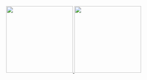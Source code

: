  <div>
    <a href = "https://github.com/AquelaPessoa">
    <img height="180em" src="https://github-readme-stats.vercel.app/api?username=AquelaPessoa&show_icons=true&theme=dracula&include_all_commits=true&count_private=true"/>
    <img height="180em" src="https://github-readme-stats.vercel.app/api/top-langs/?username=AquelaPessoa&layout=compact&langs_count=7&theme=dracula"/>
  </div>
